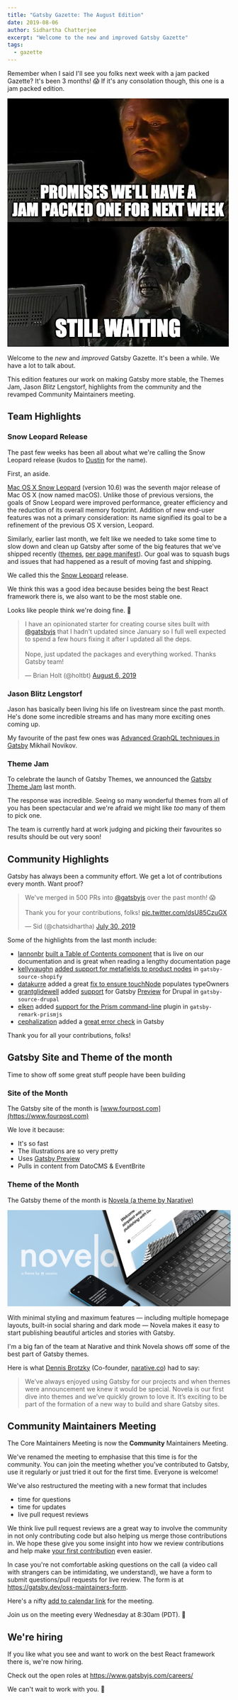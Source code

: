 ```yaml
---
title: "Gatsby Gazette: The August Edition"
date: 2019-08-06
author: Sidhartha Chatterjee
excerpt: "Welcome to the new and improved Gatsby Gazette"
tags:
  - gazette
---
```


Remember when I said I'll see you folks next week with a jam packed Gazette? It's been 3 months! 😱 If it's any consolation though, this one is a jam packed edition.

![Meme joking about how I said I'll be back in a week and readers are now skeletons because 3 months passed](./meme.jpg)

Welcome to the _new_ and _improved_ Gatsby Gazette. It's been a while. We have a lot to talk about.

This edition features our work on making Gatsby more stable, the Themes Jam, Jason _Blitz_ Lengstorf, highlights from the community and the revamped Community Maintainers meeting.

## Team Highlights

### Snow Leopard Release

The past few weeks has been all about what we're calling the Snow Leopard release (kudos to [Dustin](https://twitter.com/schaudustin) for the name).

First, an aside.

[Mac OS X Snow Leopard](https://en.wikipedia.org/wiki/Mac_OS_X_Snow_Leopard) (version 10.6) was the seventh major release of Mac OS X (now named macOS). Unlike those of previous versions, the goals of Snow Leopard were improved performance, greater efficiency and the reduction of its overall memory footprint. Addition of new end-user features was not a primary consideration: its name signified its goal to be a refinement of the previous OS X version, Leopard.

Similarly, earlier last month, we felt like we needed to take some time to slow down and clean up Gatsby after some of the big features that we've shipped recently ([themes](https://www.gatsbyjs.org/blog/2019-07-03-announcing-stable-release-gatsby-themes/), [per page manifest](https://www.gatsbyjs.org/blog/2019-06-12-performance-improvements-for-large-sites/)). Our goal was to squash bugs and issues that had happened as a result of moving fast and shipping.

We called this the [Snow Leopard](https://github.com/gatsbyjs/gatsby/projects/13) release.

We think this was a good idea because besides being the best React framework there is, we also want to be the most stable one.

Looks like people think we're doing fine. 🙂

<blockquote class="twitter-tweet"><p lang="en" dir="ltr">I have an opinionated starter for creating course sites built with <a href="https://twitter.com/gatsbyjs?ref_src=twsrc%5Etfw">@gatsbyjs</a> that I hadn&#39;t updated since January so I full well expected to spend a few hours fixing it after I updated all the deps.<br/><br/>Nope, just updated the packages and everything worked. Thanks Gatsby team!</p>&mdash; Brian Holt (@holtbt) <a href="https://twitter.com/holtbt/status/1158559782451609600?ref_src=twsrc%5Etfw">August 6, 2019</a></blockquote> <script async src="https://platform.twitter.com/widgets.js" charset="utf-8"></script>

### Jason Blitz Lengstorf

Jason has basically been living his life on livestream since the past month. He's done some incredible streams and has many more exciting ones coming up.

My favourite of the past few ones was [Advanced GraphQL techniques in Gatsby](https://www.twitch.tv/videos/462874512) Mikhail Novikov.

### Theme Jam

To celebrate the launch of Gatsby Themes, we announced the [Gatsby Theme Jam](https://themejam.gatsbyjs.org/) last month.

The response was incredible. Seeing so many wonderful themes from all of you has been spectacular and we're afraid we might like _too_ many of them to pick one.

The team is currently hard at work judging and picking their favourites so results should be out very soon!

## Community Highlights

Gatsby has always been a community effort. We get a lot of contributions every month. Want proof?

<blockquote class="twitter-tweet"><p lang="en" dir="ltr">We&#39;ve merged in 500 PRs into <a href="https://twitter.com/gatsbyjs?ref_src=twsrc%5Etfw">@gatsbyjs</a> over the past month! 😱<br/><br/>Thank you for your contributions, folks! <a href="https://t.co/dsU85CzuGX">pic.twitter.com/dsU85CzuGX</a></p>&mdash; Sid (@chatsidhartha) <a href="https://twitter.com/chatsidhartha/status/1156334013247737856?ref_src=twsrc%5Etfw">July 30, 2019</a></blockquote> <script async src="https://platform.twitter.com/widgets.js" charset="utf-8"></script>

Some of the highlights from the last month include:

- [lannonbr](https://github.com/lannonbr) [built a Table of Contents component](https://github.com/gatsbyjs/gatsby/pull/15251) that is live on our documentation and is great when reading a lengthy documentation page
- [kellyvaughn](https://github.com/kellyvaughn) [added support for metafields to product nodes](https://github.com/gatsbyjs/gatsby/pull/16312) in `gatsby-source-shopify`
- [datakurre](https://github.com/datakurre) added a great [fix to ensure touchNode](https://github.com/gatsbyjs/gatsby/pull/15919) populates typeOwners
- [grantglidewell](https://github.com/grantglidewell) added [support](https://github.com/gatsbyjs/gatsby/pull/14630) for Gatsby [Preview](https://www.gatsbyjs.com/preview) for Drupal in `gatsby-source-drupal`
- [elken](https://github.com/elken) added [support for the Prism command-line](https://github.com/gatsbyjs/gatsby/pull/16170) plugin in `gatsby-remark-prismjs`
- [cephalization](https://github.com/cephalization) added a [great error check](https://github.com/gatsbyjs/gatsby/pull/16272) in Gatsby

Thank you for all your contributions, folks!

## Gatsby Site and Theme of the month

Time to show off some great stuff people have been building

### Site of the Month

The Gatsby site of the month is [www.fourpost.com](https://www.fourpost.com)

We love it because:

- It's so fast
- The illustrations are so very pretty
- Uses [Gatsby Preview](https://www.gatsbyjs.com/preview)
- Pulls in content from DatoCMS & EventBrite

### Theme of the Month

The Gatsby theme of the month is [Novela (a theme by Narative)](https://github.com/narative/gatsby-theme-novela)

![Novela (a Gatsby theme by Narative)](./gatsby-theme-novela-hero.jpg)

With minimal styling and maximum features — including multiple homepage layouts, built-in social sharing and dark mode — Novela makes it easy to start publishing beautiful articles and stories with Gatsby.

I'm a big fan of the team at Narative and think Novela shows off some of the best part of Gatsby themes.

Here is what [Dennis Brotzky](https://twitter.com/_brotzky) (Co-founder, [narative.co](https://www.narative.co/)) had to say:

> We’ve always enjoyed using Gatsby for our projects and when themes were announcement we knew it would be special. Novela is our first dive into themes and we’ve quickly grown to love it. It’s exciting to be part of the formation of a new way to build and share Gatsby sites.

## Community Maintainers Meeting

The Core Maintainers Meeting is now the **Community** Maintainers Meeting.

We've renamed the meeting to emphasise that this time is for the community. You can join the meeting whether you've contributed to Gatsby, use it regularly or just tried it out for the first time. Everyone is welcome!

We've also restructured the meeting with a new format that includes

- time for questions
- time for updates
- live pull request reviews

We think live pull request reviews are a great way to involve the community in not only contributing code but also helping us merge those contributions in. We hope these give you some insight into how we review contributions and help make [your first contribution](http://gatsby.dev/pair-programming) even easier.

In case you're not comfortable asking questions on the call (a video call with strangers can be intimidating, we understand), we have a form to submit questions/pull requests for live review. The form is at https://gatsby.dev/oss-maintainers-form.

Here's a nifty [add to calendar link](http://gatsby.dev/oss-maintainers) for the meeting.

Join us on the meeting every Wednesday at 8:30am (PDT). 🙌

## We're hiring

If you like what you see and want to work on the best React framework there is, we're now hiring.

Check out the open roles at https://www.gatsbyjs.com/careers/

We can't wait to work with you. 💜
